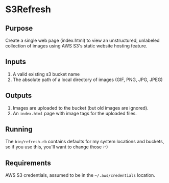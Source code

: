 S3Refresh
=========

Purpose
-------
Create a single web page (index.html) to view an unstructured, unlabeled collection of images using AWS S3's static website hosting feature.

Inputs
------
1. A valid existing s3 bucket name
2. The absolute path of a local directory of images (GIF, PNG, JPG, JPEG)

Outputs
-------
1. Images are uploaded to the bucket (but old images are ignored).
2. An ```index.html``` page with image tags for the uploaded files.

Running
-------

The ```bin/refresh.rb``` contains defaults for my system locations and buckets, so if you use this, you'll want to change those :-)

Requirements
------------
AWS S3 credentials, assumed to be in the ```~/.aws/credentials``` location.
